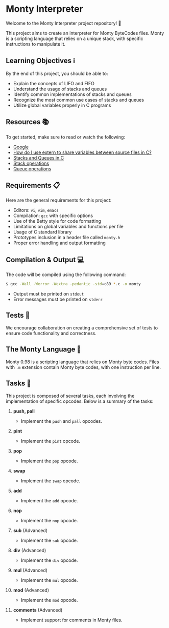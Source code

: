 # Monty Interpreter

Welcome to the Monty Interpreter project repository! 🚀

This project aims to create an interpreter for Monty ByteCodes files. Monty is a scripting language that relies on a unique stack, with specific instructions to manipulate it.

## Learning Objectives ℹ️

By the end of this project, you should be able to:

- Explain the concepts of LIFO and FIFO
- Understand the usage of stacks and queues
- Identify common implementations of stacks and queues
- Recognize the most common use cases of stacks and queues
- Utilize global variables properly in C programs

## Resources 📚

To get started, make sure to read or watch the following:

- [Google](https://www.google.com)
- [How do I use extern to share variables between source files in C?](https://stackoverflow.com/questions/1433204/how-do-i-use-extern-to-share-variables-between-source-files-in-c)
- [Stacks and Queues in C](https://www.geeksforgeeks.org/stack-data-structure/)
- [Stack operations](https://www.geeksforgeeks.org/stack-data-structure/)
- [Queue operations](https://www.geeksforgeeks.org/queue-data-structure/)
  
## Requirements 📋

Here are the general requirements for this project:

- Editors: `vi`, `vim`, `emacs`
- Compilation: `gcc` with specific options
- Use of the Betty style for code formatting
- Limitations on global variables and functions per file
- Usage of C standard library
- Prototypes inclusion in a header file called `monty.h`
- Proper error handling and output formatting
  
## Compilation & Output 💻

The code will be compiled using the following command:

```bash
$ gcc -Wall -Werror -Wextra -pedantic -std=c89 *.c -o monty
```

- Output must be printed on `stdout`
- Error messages must be printed on `stderr`
  
## Tests 🧪

We encourage collaboration on creating a comprehensive set of tests to ensure code functionality and correctness.

## The Monty Language 📜

Monty 0.98 is a scripting language that relies on Monty byte codes. Files with `.m` extension contain Monty byte codes, with one instruction per line.

## Tasks 📝

This project is composed of several tasks, each involving the implementation of specific opcodes. Below is a summary of the tasks:

1. **push, pall**
   - Implement the `push` and `pall` opcodes.

2. **pint**
   - Implement the `pint` opcode.

3. **pop**
   - Implement the `pop` opcode.

4. **swap**
   - Implement the `swap` opcode.

5. **add**
   - Implement the `add` opcode.

6. **nop**
   - Implement the `nop` opcode.

7. **sub** (Advanced)
   - Implement the `sub` opcode.

8. **div** (Advanced)
   - Implement the `div` opcode.

9. **mul** (Advanced)
   - Implement the `mul` opcode.

10. **mod** (Advanced)
    - Implement the `mod` opcode.

11. **comments** (Advanced)
    - Implement support for comments in Monty files.